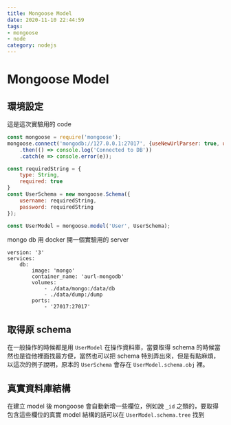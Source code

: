 ```yaml
---
title: Mongoose Model
date: 2020-11-10 22:44:59
tags:
- mongoose
- node
category: nodejs
---
```


# Mongoose Model

## 環境設定
這是這次實驗用的 code
```js
const mongoose = require('mongoose');
mongoose.connect('mongodb://127.0.0.1:27017', {useNewUrlParser: true, useUnifiedTopology: true})
	.then(() => console.log('Connected to DB'))
	.catch(e => console.error(e));

const requiredString = {
	type: String,
	required: true
}
const UserSchema = new mongoose.Schema({
	username: requiredString,
	password: requiredString
});

const UserModel = mongoose.model('User', UserSchema);
```
mongo db 用 docker 開一個實驗用的 server
```ymal
version: '3'
services: 
    db:
        image: 'mongo'
        container_name: 'aurl-mongodb'
        volumes:
            - ./data/mongo:/data/db
            - ./data/dump:/dump
        ports:
            - '27017:27017'
```

## 取得原 schema
在一般操作的時候都是用 `UserModel` 在操作資料庫，當要取得 schema 的時候當然也是從他裡面找最方便，當然也可以把 schema 特別弄出來，但是有點麻煩，以這次的例子說明，原本的 `UserSchema` 會存在 `UserModel.schema.obj` 裡。

## 真實資料庫結構
在建立 model 後 mongoose 會自動新增一些欄位，例如說 `_id` 之類的，要取得包含這些欄位的真實 model 結構的話可以在 `UserModel.schema.tree` 找到

